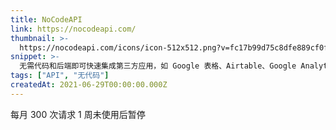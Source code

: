```yaml
---
title: NoCodeAPI
link: https://nocodeapi.com/
thumbnail: >-
  https://nocodeapi.com/icons/icon-512x512.png?v=fc17b99d75c8dfe889cf0f78c646d84b
snippet: >-
  无需代码和后端即可快速集成第三方应用，如 Google 表格、Airtable、Google Analytics、Twitter、Instagram、Goodreads、Calendly、XML、RSS 转 JSON、Slack、货币等 50+ 服务。
tags: ["API", "无代码"]
createdAt: 2021-06-29T00:00:00.000Z
---
```

每月 300 次请求
1 周未使用后暂停
